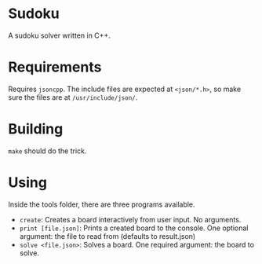 # Sudoku
A sudoku solver written in C++.

# Requirements
Requires `jsoncpp`. The include files are expected at `<json/*.h>`, so make sure the files are at `/usr/include/json/`.

# Building
`make` should do the trick.

# Using
Inside the tools folder, there are three programs available.
* `create`: Creates a board interactively from user input. No arguments.
* `print [file.json]`: Prints a created board to the console. One optional argument: the file to read from (defaults to result.json)
* `solve <file.json>`: Solves a board. One required argument: the board to solve.
